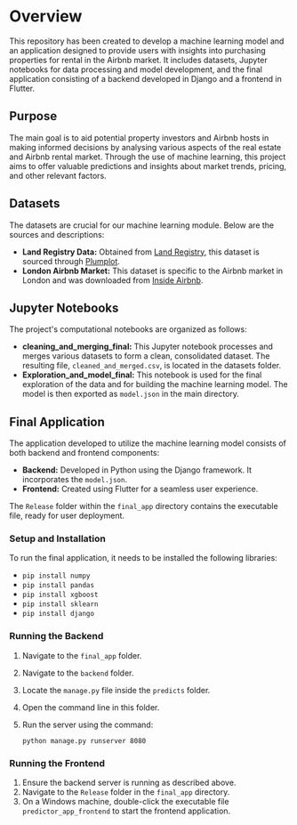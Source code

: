 
# Overview

This repository has been created to develop a machine learning model and an application designed to provide users with insights into purchasing properties for rental in the Airbnb market. It includes datasets, Jupyter notebooks for data processing and model development, and the final application consisting of a backend developed in Django and a frontend in Flutter.

## Purpose

The main goal is to aid potential property investors and Airbnb hosts in making informed decisions by analysing various aspects of the real estate and Airbnb rental market. Through the use of machine learning, this project aims to offer valuable predictions and insights about market trends, pricing, and other relevant factors.

## Datasets

The datasets are crucial for our machine learning module. Below are the sources and descriptions:

- **Land Registry Data:** Obtained from [Land Registry](https://landregistry.data.gov.uk/), this dataset is sourced through [Plumplot](https://a.plumplot.co.uk/).
- **London Airbnb Market:** This dataset is specific to the Airbnb market in London and was downloaded from [Inside Airbnb](https://insideairbnb.com/get-the-data/).

## Jupyter Notebooks

The project's computational notebooks are organized as follows:

- **cleaning_and_merging_final:** This Jupyter notebook processes and merges various datasets to form a clean, consolidated dataset. The resulting file, `cleaned_and_merged.csv`, is located in the datasets folder.
- **Exploration_and_model_final:** This notebook is used for the final exploration of the data and for building the machine learning model. The model is then exported as `model.json` in the main directory.

## Final Application

The application developed to utilize the machine learning model consists of both backend and frontend components:

- **Backend:** Developed in Python using the Django framework. It incorporates the `model.json`.
- **Frontend:** Created using Flutter for a seamless user experience.

The `Release` folder within the `final_app` directory contains the executable file, ready for user deployment.

### Setup and Installation

To run the final application, it needs to be installed the following libraries:


- `pip install numpy`
- `pip install pandas`
- `pip install xgboost`
- `pip install sklearn`
- `pip install django`


### Running the Backend
1. Navigate to the `final_app` folder.
2. Navigate to the `backend` folder.
3. Locate the `manage.py` file inside the `predicts` folder.
4. Open the command line in this folder.
5. Run the server using the command: 
   
   `python manage.py runserver 8080`

### Running the Frontend

1. Ensure the backend server is running as described above.
2. Navigate to the `Release` folder in the `final_app` directory.
3. On a Windows machine, double-click the executable file `predictor_app_frontend` to start the frontend application.

